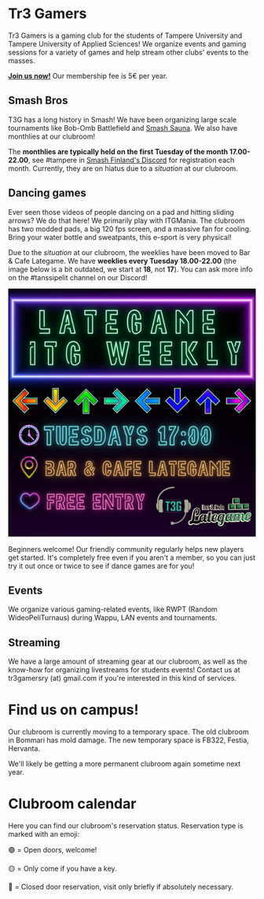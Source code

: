 # Tr3 Gamers

Tr3 Gamers is a gaming club for the students of Tampere University and Tampere
University of Applied Sciences! We organize events and gaming sessions for
a variety of games and help stream other clubs' events to the masses.

[**Join us now!**](https://holvi.com/shop/tr3gamers/product/c23bc0b7da96a52f7adcfc408b88798c/) Our membership fee is 5€ per year.

## Smash Bros 

T3G has a long history in Smash! We have been organizing large scale tournaments like
Bob-Omb Battlefield and [Smash Sauna](https://twitter.com/SmashSauna). We also
have monthlies at our clubroom!

The **monthlies are typically held on the first Tuesday of the month 17.00-22.00**, see #tampere
in [Smash Finland's Discord](https://smashfinland.fi/) for registration each month. Currently,
they are on hiatus due to a *situation* at our clubroom.

## Dancing games

Ever seen those videos of people dancing on a pad and hitting sliding arrows?
We do that here! We primarily play with ITGMania. The clubroom has two modded
pads, a big 120 fps screen, and a massive fan for cooling. Bring your water
bottle and sweatpants, this e-sport is very physical!

Due to the *situation* at our clubroom, the weeklies have been moved to Bar & Cafe Lategame.
We have **weeklies every Tuesday 18.00-22.00** (the image below is a bit outdated, we start
at **18**, not **17**). You can ask more info on the #tanssipelit channel on our Discord!

![lategame ITG weekly poster](assets/dancing_game_weekly.png)

Beginners welcome! Our friendly community regularly helps new players get
started. It's completely free even if you aren't a member, so you can just try
it out once or twice to see if dance games are for you!

## Events

We organize various gaming-related events, like RWPT (Random WideoPeliTurnaus)
during Wappu, LAN events and tournaments.

## Streaming

We have a large amount of streaming gear at our clubroom, as well as the
know-how for organizing livestreams for students events! Contact us at
tr3gamersry (at) gmail.com if you're interested in this kind of services.

# Find us on campus!

Our clubroom is currently moving to a temporary space. The old clubroom
in Bommari has mold damage. The new temporary space is FB322, Festia,
Hervanta.

We'll likely be getting a more permanent clubroom again sometime next year.

# Clubroom calendar

Here you can find our clubroom's reservation status. Reservation type is marked with an emoji:

🟢 = Open doors, welcome!

🟡 = Only come if you have a key.

🔴 = Closed door reservation, visit only briefly if absolutely necessary.
